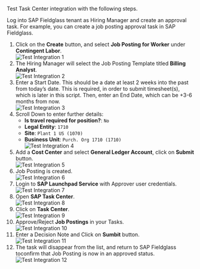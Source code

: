 Test Task Center integration with the following steps.  
  
Log into SAP Fieldglass tenant as Hiring Manager and create an approval task. For example, you can create a job posting approval task in SAP Fieldglass.
1. Click on the **Create** button, and select **Job Posting for Worker** under **Contingent Labor**.  
  ![Test Integration 1](images/T1.png)
2. The Hiring Manager will select the Job Posting Template titled **Billing Analyst**.  
  ![Test Integration 2](images/T2.png)
3. Enter a Start Date. This should be a date at least 2 weeks into the past from today’s date. This is required, in order to submit timesheet(s), which is later in this
script. Then, enter an End Date, which can be +3-6 months from now.  
  ![Test Integration 3](images/T3.png)
4. Scroll Down to enter further details:
   * __Is travel required for position?__: `No`
   * __Legal Entity__: `1710`
   * __Site__: `Plant 1 US (1070)`
   * __Business Unit__: `Purch. Org 1710 (1710)`  
  ![Test Integration 4](images/T4.png)
5. Add a **Cost Center** and select **General Ledger Account**, click on **Submit** button.  
  ![Test Integration 5](images/T5.png)
6. Job Posting is created.  
  ![Test Integration 6](images/T6.png)
7. Login to **SAP Launchpad Service** with Approver user credentials.  
  ![Test Integration 7](images/T7.png)
8. Open **SAP Task Center**.  
  ![Test Integration 8](images/T8.png)
9. Click on **Task Center**.  
  ![Test Integration 9](images/T9.png)
10. Approve/Reject **Job Postings** in your Tasks.  
  ![Test Integration 10](images/T10.png)
11. Enter a Decision Note and Click on **Sumbit** button.  
  ![Test Integration 11](images/T11.png)
12. The task will disappear from the list, and return to SAP Fieldglass toconfirm that Job Posting is now in an approved status.  
  ![Test Integration 12](images/T12.png)
